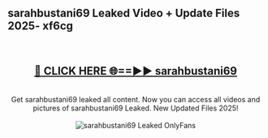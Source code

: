 <h2>sarahbustani69 Leaked Video + Update Files 2025- xf6cg</h2>
<br>
<div align="center">
<h2><a href="https://libra.edu.pl?sarahbustani69" rel="nofollow">🔴 CLICK HERE 🌐==►► sarahbustani69</a></h2>
<br>
Get sarahbustani69 leaked all content. Now you can access all videos and pictures of sarahbustani69 Leaked. New Updated Files 2025!
<br>
<br>
<a href="https://libra.edu.pl?sarahbustani69" rel="nofollow" data-target="animated-image.originalLink"><img src="https://i.ibb.co.com/WyWwxjT/player-gif2.gif" alt="sarahbustani69 Leaked OnlyFans" style="max-width: 100%; display: inline-block;" data-target="animated-image.originalImage"></a>
</div>
<br>
